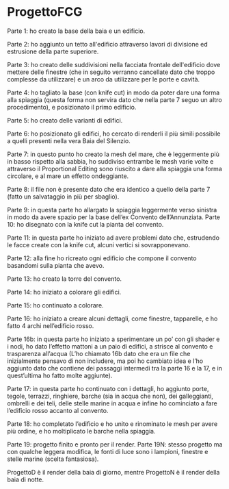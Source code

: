 # ProgettoFCG

Parte 1: ho creato la base della baia e un edificio.

Parte 2: ho aggiunto un tetto all'edificio attraverso lavori di divisione ed estrusione della parte superiore.

Parte 3: ho creato delle suddivisioni nella facciata frontale dell'edificio dove mettere delle finestre (che in seguito verranno cancellate dato che troppo complesse da utilizzare) e un arco da utilizzare per le porte e cavità.

Parte 4: ho tagliato la base (con knife cut) in modo da poter dare una forma alla spiaggia (questa forma non servira dato che nella parte 7 seguo un altro procedimento), e posizionato il primo edificio.

Parte 5: ho creato delle varianti di edifici.

Parte 6: ho posizionato gli edifici, ho cercato di renderli il più simili possibile a quelli presenti nella vera Baia del Silenzio.

Parte 7: in questo punto ho creato la mesh del mare, che è leggermente più in basso rispetto alla sabbia, ho suddiviso entrambe le mesh varie volte e attraverso il Proportional Editing sono riuscito a dare alla spiaggia una forma circolare, e al mare un effetto ondeggiante.

Parte 8: il file non è presente dato che era identico a quello della parte 7 (fatto un salvataggio in più per sbaglio).

Parte 9: in questa parte ho allargato la spiaggia leggermente verso sinistra in modo da avere spazio per la base dell’ex Convento dell’Annunziata.
Parte 10: ho disegnato con la knife cut la pianta del convento.

Parte 11: in questa parte ho iniziato ad avere problemi dato che, estrudendo le facce create con la knife cut, alcuni vertici si sovrapponevano.

Parte 12: alla fine ho ricreato ogni edificio che compone il convento basandomi sulla pianta che avevo.

Parte 13: ho creato la torre del convento.

Parte 14: ho iniziato a colorare gli edifici.

Parte 15: ho continuato a colorare.

Parte 16: ho iniziato a creare alcuni dettagli, come finestre, tapparelle, e ho fatto 4 archi nell’edificio rosso.

Parte 16b: in questa parte ho iniziato a sperimentare un po’ con gli shader e i nodi, ho dato l’effetto mattoni a un paio di edifici, a strisce al convento e trasparenza all’acqua (L’ho chiamato 16b dato che era un file che inizialmente pensavo di non includere, ma poi ho cambiato idea e l’ho aggiunto dato che contiene dei passaggi intermedi tra la parte 16 e la 17, e in quest’ultima ho fatto molte aggiunte).

Parte 17: in questa parte ho continuato con i dettagli, ho aggiunto porte, tegole, terrazzi, ringhiere, barche (sia in acqua che non), dei galleggianti, ombrelli e dei teli, delle stelle marine in acqua e infine ho cominciato a fare l’edificio rosso accanto al convento.

Parte 18: ho completato l’edificio e ho unito e rinominato le mesh per avere più ordine, e ho moltiplicato le barche nella spiaggia.

Parte 19: progetto finito e pronto per il render.
Parte 19N: stesso progetto ma con qualche leggera modifica, le fonti di luce sono i lampioni, finestre e stelle marine (scelta fantasiosa).

ProgettoD è il render della baia di giorno, mentre ProgettoN è il render della baia di notte.
